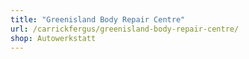 ```yaml
---
title: "Greenisland Body Repair Centre"
url: /carrickfergus/greenisland-body-repair-centre/
shop: Autowerkstatt
---
```

